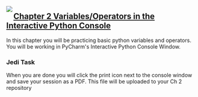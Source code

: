 <img align="left" src="http://hermonswebsites.com/Classes/CS/python.png"><H2><a href="https://sites.google.com/urbandaleschools.com/pythonjedi/2-variablesoperators" target="_blank">Chapter 2 Variables/Operators in the Interactive Python Console</a></H2>

In this chapter you will be practicing basic python variables and operators. You will be working in PyCharm's Interactive Python Console Window. 

<h3>Jedi Task</h3>
When you are done you will click the print icon next to the console window and save your session as a PDF. This file will be uploaded to your Ch 2 repository
